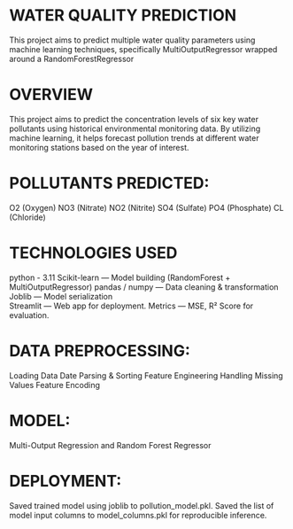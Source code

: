 # WATER QUALITY PREDICTION
This project aims to predict multiple water quality parameters using machine learning techniques, specifically MultiOutputRegressor wrapped around a RandomForestRegressor

# OVERVIEW
This project aims to predict the concentration levels of six key water pollutants using historical environmental monitoring data. By utilizing machine learning, it helps forecast pollution trends at different water monitoring stations based on the year of interest.

# POLLUTANTS PREDICTED:

O2 (Oxygen)
NO3 (Nitrate)
NO2 (Nitrite)
SO4 (Sulfate)
PO4 (Phosphate)
CL (Chloride)

 # TECHNOLOGIES USED
  python - 3.11
  Scikit-learn — Model building (RandomForest + MultiOutputRegressor)
  pandas / numpy — Data cleaning & transformation
  Joblib — Model serialization  
  Streamlit — Web app for deployment.
  Metrics — MSE, R² Score for evaluation.

# DATA PREPROCESSING:
Loading Data
Date Parsing & Sorting
Feature Engineering
Handling Missing Values
Feature Encoding

# MODEL:
 Multi-Output Regression and
 Random Forest Regressor

# DEPLOYMENT:
Saved trained model using joblib to pollution_model.pkl.
Saved the list of model input columns to model_columns.pkl for reproducible inference.
